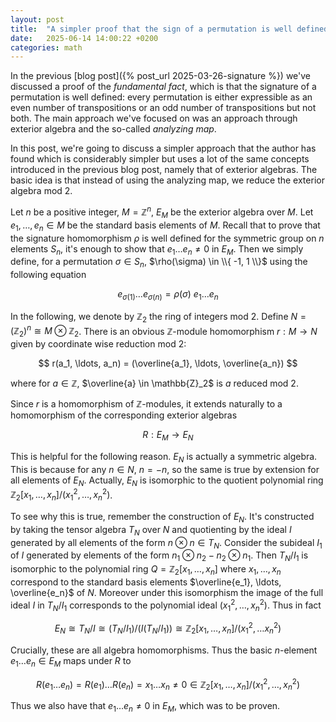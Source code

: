 ```yaml
---
layout: post
title:  "A simpler proof that the sign of a permutation is well defined"
date:   2025-06-14 14:00:22 +0200
categories: math
---
```


In the previous [blog post]({% post_url 2025-03-26-signature %}) we've discussed a proof of the *fundamental fact*, which is that the signature of a permutation is well defined: every permutation is either expressible as an even number of transpositions or an odd number of transpositions but not both. The main approach we've focused on was an approach through exterior algebra and the so-called *analyzing map*.

In this post, we're going to discuss a simpler approach that the author has found which is considerably simpler but uses a lot of the same concepts introduced in the previous blog post, namely that of exterior algebras. The basic idea is that instead of using the analyzing map, we reduce the exterior algebra mod 2.

Let $n$ be a positive integer, $M = \mathbb{Z}^n$, $E_M$ be the exterior algebra over $M$. Let $e_1, \ldots, e_n \in M$ be the standard basis elements of $M$. Recall that to prove that the signature homomorphism $\rho$ is well defined for the symmetric group on $n$ elements $S_n$, it's enough to show that $e_1 \ldots e_n \neq 0$ in $E_M$. Then we simply define, for a permutation $\sigma \in S_n$, $\rho(\sigma) \in \\{ -1, 1 \\}$ using the following equation

$$
e_{\sigma(1)}\ldots e_{\sigma(n)} = \rho(\sigma) \ e_1 \ldots e_n 
$$

In the following, we denote by $\mathbb{Z}_2$ the ring of integers mod 2. Define $N = (\mathbb{Z}_2)^n \cong M \otimes \mathbb{Z}_2$. There is an obvious $\mathbb{Z}$-module homomorphism $r : M \to N$ given by coordinate wise reduction mod 2:

$$
r(a_1, \ldots, a_n) = (\overline{a_1}, \ldots, \overline{a_n})
$$

where for $a \in \mathbb{Z}$, $\overline{a} \in \mathbb{Z}_2$ is $a$ reduced mod 2.

Since $r$ is a homomorphism of $\mathbb{Z}$-modules, it extends naturally to a homomorphism of the corresponding exterior algebras

$$
R: E_M \to E_N
$$

This is helpful for the following reason. $E_N$ is actually a symmetric algebra. This is because for any $n \in N$, $n = -n$, so the same is true by extension for all elements of $E_N$. Actually, $E_N$ is isomorphic to the quotient polynomial ring $\mathbb{Z}_2[x_1, \ldots, x_n]/(x_1^2,\ldots, x_n^2)$. 

To see why this is true, remember the construction of $E_N$. It's constructed by taking the tensor algebra $T_N$ over $N$ and quotienting by the ideal $I$ generated by all elements of the form $n \otimes n \in T_N$.
Consider the subideal $I_1$ of $I$ generated by elements of the form $n_1 \otimes n_2 - n_2 \otimes n_1$. Then $T_N/I_1$ is isomorphic to the polynomial ring $Q = \mathbb{Z}_2[x_1, \ldots, x_n]$ where $x_1, \ldots, x_n$ correspond to the standard basis elements $\overline{e_1}, \ldots, \overline{e_n}$ of $N$. Moreover under this isomorphism the image of the full ideal $I$ in $T_N/I_1$ corresponds to the polynomial ideal $(x_1^2, \ldots, x_n^2)$. Thus in fact 

$$
E_N \cong T_N / I \cong (T_N / I_1) / (I  (T_N / I_1)) \cong \mathbb{Z}_2[x_1, \ldots, x_n] / (x_1^2, \ldots x_n^2)
$$

Crucially, these are all algebra homomorphisms. Thus the basic $n$-element $e_1 \ldots e_n \in E_M$ maps under $R$ to

$$
R(e_1 \ldots e_n) = R(e_1) \ldots R(e_n) = x_1 \ldots x_n \neq 0 \in \mathbb{Z}_2[x_1, \ldots, x_n] / (x_1^2, \ldots, x_n^2)
$$

Thus we also have that $e_1 \ldots e_n \neq 0$ in $E_M$, which was to be proven.
